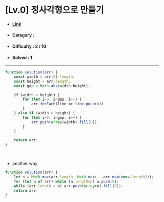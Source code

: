 # [Lv.0] 정사각형으로 만들기 
* #### [Link](https://school.programmers.co.kr/learn/courses/30/lessons/181830)
* #### Category : 
* #### Difficulty : 2 / 10  
* #### Solved : 1

<hr />

```js
function solution(arr) {
    const width = arr[0].length;
    const height = arr.length;
    const gap = Math.abs(width-height);
    
    if (width < height) {
        for (let i=0; i<gap; i++) {
            arr.forEach(line => line.push(0)) 
        }
    } else if (width > height) {
        for (let i=0; i<gap; i++) {
            arr.push(Array(width).fill(0));
        }
    }
    
    return arr;
}
```

<br />

* another way  
```js
function solution(arr) {
    let n = Math.max(arr.length, Math.max(...arr.map(v=>v.length)));
    for (let a of arr) while (a.length<n) a.push(0);
    while (arr.length < n) arr.push(Array(n).fill(0));
    return arr;
}
```